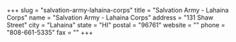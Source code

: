 +++
slug = "salvation-army-lahaina-corps"
title = "Salvation Army - Lahaina Corps"
name = "Salvation Army - Lahaina Corps"
address = "131 Shaw Street"
city = "Lahaina"
state = "HI"
postal = "96761"
website = ""
phone = "808-661-5335"
fax = ""
+++
